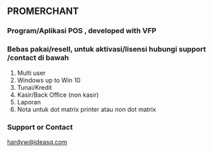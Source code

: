 ## PROMERCHANT



### Program/Aplikasi POS , developed with VFP

### Bebas pakai/resell, untuk aktivasi/lisensi hubungi support /contact di bawah

1. Multi user
2. Windows up to Win 10
3. Tunai/Kredit
4. Kasir/Back Office (non kasir)
5. Laporan
6. Nota untuk dot matrix printer atau non dot matrix

### Support or Contact
hardyw@ideasq.com
